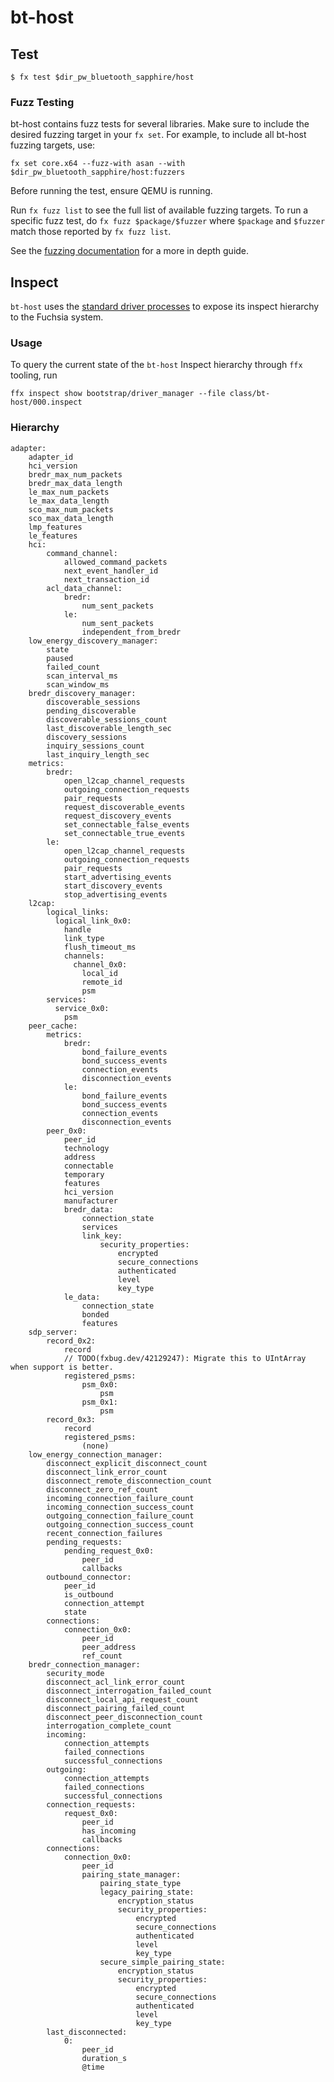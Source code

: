# bt-host

## Test

`$ fx test $dir_pw_bluetooth_sapphire/host`

### Fuzz Testing

bt-host contains fuzz tests for several libraries. Make sure to include the desired fuzzing target
in your `fx set`. For example, to include all bt-host fuzzing targets, use:

```
fx set core.x64 --fuzz-with asan --with $dir_pw_bluetooth_sapphire/host:fuzzers
```

Before running the test, ensure QEMU is running.

Run `fx fuzz list` to see the full list of available fuzzing targets. To run a specific fuzz test,
do `fx fuzz $package/$fuzzer` where `$package` and `$fuzzer` match those reported by `fx fuzz list`.



See the [fuzzing documentation](https://fuchsia.dev/fuchsia-src/development/testing/fuzzing/overview?hl=en)
for a more in depth guide.

## Inspect

`bt-host` uses the [standard driver processes](https://fuchsia.googlesource.com/fuchsia/+/57edce1df72b148c33e8f219bddbd038cdbb861b/zircon/system/ulib/inspect/) to expose its inspect hierarchy
to the Fuchsia system.

### Usage

To query the current state of the `bt-host` Inspect hierarchy through `ffx` tooling, run

`ffx inspect show bootstrap/driver_manager --file class/bt-host/000.inspect`

### Hierarchy
```
adapter:
    adapter_id
    hci_version
    bredr_max_num_packets
    bredr_max_data_length
    le_max_num_packets
    le_max_data_length
    sco_max_num_packets
    sco_max_data_length
    lmp_features
    le_features
    hci:
        command_channel:
            allowed_command_packets
            next_event_handler_id
            next_transaction_id
        acl_data_channel:
            bredr:
                num_sent_packets
            le:
                num_sent_packets
                independent_from_bredr
    low_energy_discovery_manager:
        state
        paused
        failed_count
        scan_interval_ms
        scan_window_ms
    bredr_discovery_manager:
        discoverable_sessions
        pending_discoverable
        discoverable_sessions_count
        last_discoverable_length_sec
        discovery_sessions
        inquiry_sessions_count
        last_inquiry_length_sec
    metrics:
        bredr:
            open_l2cap_channel_requests
            outgoing_connection_requests
            pair_requests
            request_discoverable_events
            request_discovery_events
            set_connectable_false_events
            set_connectable_true_events
        le:
            open_l2cap_channel_requests
            outgoing_connection_requests
            pair_requests
            start_advertising_events
            start_discovery_events
            stop_advertising_events
    l2cap:
        logical_links:
          logical_link_0x0:
            handle
            link_type
            flush_timeout_ms
            channels:
              channel_0x0:
                local_id
                remote_id
                psm
        services:
          service_0x0:
            psm
    peer_cache:
        metrics:
            bredr:
                bond_failure_events
                bond_success_events
                connection_events
                disconnection_events
            le:
                bond_failure_events
                bond_success_events
                connection_events
                disconnection_events
        peer_0x0:
            peer_id
            technology
            address
            connectable
            temporary
            features
            hci_version
            manufacturer
            bredr_data:
                connection_state
                services
                link_key:
                    security_properties:
                        encrypted
                        secure_connections
                        authenticated
                        level
                        key_type
            le_data:
                connection_state
                bonded
                features
    sdp_server:
        record_0x2:
            record
            // TODO(fxbug.dev/42129247): Migrate this to UIntArray when support is better.
            registered_psms:
                psm_0x0:
                    psm
                psm_0x1:
                    psm
        record_0x3:
            record
            registered_psms:
                (none)
    low_energy_connection_manager:
        disconnect_explicit_disconnect_count
        disconnect_link_error_count
        disconnect_remote_disconnection_count
        disconnect_zero_ref_count
        incoming_connection_failure_count
        incoming_connection_success_count
        outgoing_connection_failure_count
        outgoing_connection_success_count
        recent_connection_failures
        pending_requests:
            pending_request_0x0:
                peer_id
                callbacks
        outbound_connector:
            peer_id
            is_outbound
            connection_attempt
            state
        connections:
            connection_0x0:
                peer_id
                peer_address
                ref_count
    bredr_connection_manager:
        security_mode
        disconnect_acl_link_error_count
        disconnect_interrogation_failed_count
        disconnect_local_api_request_count
        disconnect_pairing_failed_count
        disconnect_peer_disconnection_count
        interrogation_complete_count
        incoming:
            connection_attempts
            failed_connections
            successful_connections
        outgoing:
            connection_attempts
            failed_connections
            successful_connections
        connection_requests:
            request_0x0:
                peer_id
                has_incoming
                callbacks
        connections:
            connection_0x0:
                peer_id
                pairing_state_manager:
                    pairing_state_type
                    legacy_pairing_state:
                        encryption_status
                        security_properties:
                            encrypted
                            secure_connections
                            authenticated
                            level
                            key_type
                    secure_simple_pairing_state:
                        encryption_status
                        security_properties:
                            encrypted
                            secure_connections
                            authenticated
                            level
                            key_type
        last_disconnected:
            0:
                peer_id
                duration_s
                @time
```
